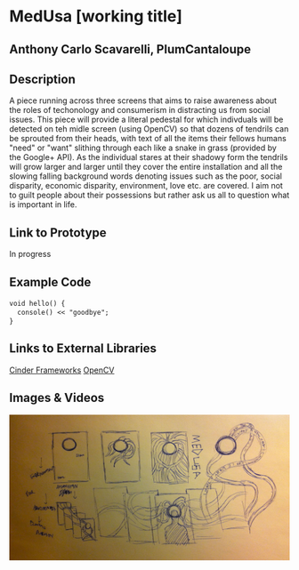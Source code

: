 # MedUsa [working title] #

## Anthony Carlo Scavarelli, PlumCantaloupe ##

## Description ##
A piece running across three screens that aims to raise awareness about the roles of techonology and consumerism in distracting us from social issues. This piece will provide a literal pedestal for which indivduals will be detected on teh midle screen (using OpenCV) so that dozens of tendrils can be sprouted from their heads, with text of all the items their fellows humans "need" or "want" slithing through each like a snake in grass (provided by the Google+ API). As the individual stares at their shadowy form the tendrils will grow larger and larger until they cover the entire installation and all the slowing falling background words denoting issues such as the poor, social disparity, economic disparity, environment, love etc. are covered. I aim not to guilt people about their possessions but rather ask us all to question what is important in life.

## Link to Prototype ##
In progress

## Example Code ##
```
void hello() {
  console() << "goodbye";
}
```

## Links to External Libraries ##
[Cinder Frameworks](http://libcinder.org/ "Cinder Frameworks")
[OpenCV](http://opencv.org/ "OpenCV")

## Images & Videos ##
![First Rough Sketch of MedUsa](/project_images/Sketch_1.jpg?raw=true "First Rough Sketch of MedUsa")
